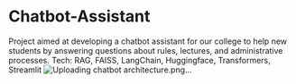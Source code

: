 # Chatbot-Assistant
Project aimed at developing a chatbot assistant for our college to help new students by answering questions about rules, lectures, and administrative processes. Tech: RAG, FAISS, LangChain, Huggingface, Transformers, Streamlit
![Uploading chatbot architecture.png…]()
